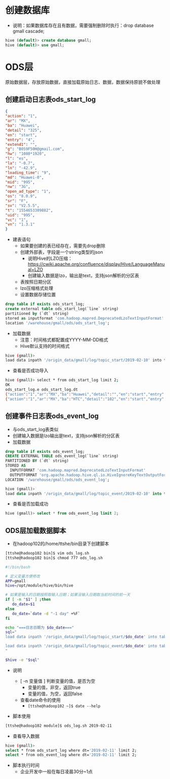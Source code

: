 #  创建数据库

- 说明：如果数据库存在且有数据，需要强制删除时执行：drop database gmall cascade;

```sql
hive (default)> create database gmall;
hive (default)> use gmall;
```



# ODS层

原始数据层，存放原始数据，直接加载原始日志、数据，数据保持原貌不做处理



## 创建启动日志表ods_start_log

```json
{
"action": "1",
"ar": "MX",
"ba": "Huawei",
"detail": "325",
"en": "start",
"entry": "4",
"extend1": "",
"g": "B059F50H@gmail.com",
"hw": "1080*1920",
"l": "es",
"la": "-0.7",
"ln": "-42.9",
"loading_time": "9",
"md": "Huawei-0",
"mid": "995",
"nw": "3G",
"open_ad_type": "1",
"os": "8.0.9",
"sr": "F",
"sv": "V2.5.5",
"t": "1554653309882",
"uid": "995",
"vc": "1",
"vn": "1.3.1"
}
```

- 建表语句
  - 如果要创建的表已经存在，需要先drop删除
  - 创建外部表，字段是一个string类型的json
    - 说明Hive的LZO压缩：https://cwiki.apache.org/confluence/display/Hive/LanguageManual+LZO
    - 创建输入数据是lzo，输出是text，支持json解析的分区表
  - 表按照日期分区
  - lzo压缩格式处理
  - 设置数据存储位置

```sql
drop table if exists ods_start_log;
create external table ods_start_log(`line` string)
partitioned by (`dt` string)
stored as inputformat 'com.hadoop.mapred.DeprecatedLzoTextInputFormat' outputformat 'org.apache.hadoop.hive.ql.io.HiveIgnoreKeyTextOutputFormat'
location '/warehouse/gmall/ods/ods_start_log';
```

- 加载数据
  - 注意：时间格式都配置成YYYY-MM-DD格式
  - Hive默认支持的时间格式

```bash
hive (gmall)> 
load data inpath '/origin_data/gmall/log/topic_start/2019-02-10' into table gmall.ods_start_log partition(dt='2019-02-10');
```

- 查看是否成功导入

```bash
hive (gmall)> select * from ods_start_log limit 2;
OK
ods_start_log.e	ods_start_log.dt
{"action":"1","ar":"MX","ba":"Huawei","detail":"","en":"start","entry":"4","extend1":"","g":"0U2WD7RT@gmail.com","hw":"640*1136","l":"en","la":"-21.8","ln":"-89.6","loading_time":"9","md":"Huawei-9","mid":"6","nw":"3G","open_ad_type":"1","os":"8.0.1","sr":"G","sv":"V2.5.1","t":"1549701817272","uid":"6","vc":"0","vn":"1.1.7"}	2019-02-10
{"action":"1","ar":"MX","ba":"HTC","detail":"102","en":"start","entry":"2","extend1":"","g":"9C9PWI36@gmail.com","hw":"750*1134","l":"pt","la":"25.1","ln":"-111.4","loading_time":"3","md":"HTC-0","mid":"7","nw":"3G","open_ad_type":"2","os":"8.0.6","sr":"W","sv":"V2.5.6","t":"1549681482663","uid":"7","vc":"5","vn":"1.2.4"}	2019-02-10
```



## 创建事件日志表ods_event_log

- 与ods_start_log表类似
- 创建输入数据是lzo输出是text，支持json解析的分区表
- 加载数据

```sql
drop table if exists ods_event_log;
CREATE EXTERNAL TABLE ods_event_log(`line` string)
PARTITIONED BY (`dt` string)
STORED AS
  INPUTFORMAT 'com.hadoop.mapred.DeprecatedLzoTextInputFormat'
  OUTPUTFORMAT 'org.apache.hadoop.hive.ql.io.HiveIgnoreKeyTextOutputFormat'
LOCATION '/warehouse/gmall/ods/ods_event_log';
```

```sql
hive (gmall)> 
load data inpath '/origin_data/gmall/log/topic_event/2019-02-10' into table gmall.ods_event_log partition(dt='2019-02-10');
```

- 查看是否加载成功

```sql
hive (gmall)> select * from ods_event_log limit 2;
```



## ODS层加载数据脚本

- 在hadoop102的/home/ttshe/bin目录下创建脚本

```bash
[ttshe@hadoop102 bin]$ vim ods_log.sh
[ttshe@hadoop102 bin]$ chmod 777 ods_log.sh
```

```bash
#!/bin/bash

# 定义变量方便修改
APP=gmall
hive=/opt/module/hive/bin/hive

# 如果是输入的日期按照取输入日期；如果没输入日期取当前时间的前一天
if [ -n "$1" ] ;then
   do_date=$1
else 
   do_date=`date -d "-1 day" +%F`
fi 

echo "===日志日期为 $do_date==="
sql="
load data inpath '/origin_data/gmall/log/topic_start/$do_date' into table "$APP".ods_start_log partition(dt='$do_date');

load data inpath '/origin_data/gmall/log/topic_event/$do_date' into table "$APP".ods_event_log partition(dt='$do_date');
"

$hive -e "$sql"
```

- 说明
  - [ -n 变量值 ] 判断变量的值，是否为空
    - 变量的值，非空，返回true
    - 变量的值，为空，返回false
  - 查看date命令的使用
    - `[ttshe@hadoop102 ~]$ date --help`

- 脚本使用

```bash
[ttshe@hadoop102 module]$ ods_log.sh 2019-02-11
```

- 查看导入数据

```bash
hive (gmall)> 
select * from ods_start_log where dt='2019-02-11' limit 2;
select * from ods_event_log where dt='2019-02-11' limit 2;
```

- 脚本执行时间
  - 企业开发中一般在每日凌晨30分~1点

